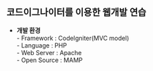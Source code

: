 <h2>코드이그나이터를 이용한 웹개발 연습</h2>
<ul>
  <li><b>개발 환경</b></li>
  - Framework   :   CodeIgniter(MVC model)<br>
  - Language    :   PHP<br>
  - Web Server  :   Apache<br>
  - Open Source :   MAMP
</ul>
